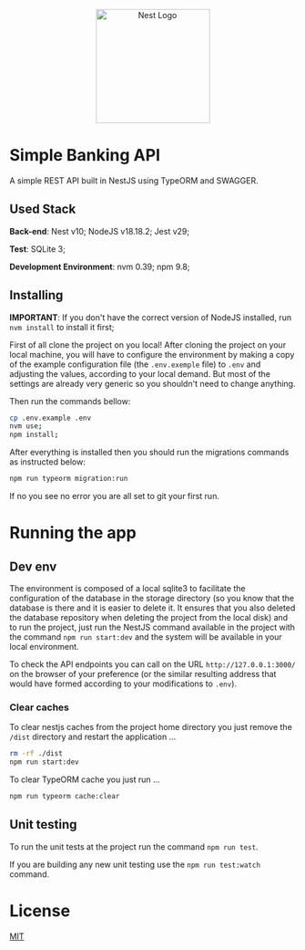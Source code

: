 <p align="center">
  <a href="http://nestjs.com/" target="blank"><img src="https://nestjs.com/img/logo-small.svg" width="200" alt="Nest Logo" /></a>
</p>

# Simple Banking API

A simple REST API built in NestJS using TypeORM and SWAGGER.

## Used Stack

**Back-end**: Nest v10; NodeJS v18.18.2; Jest v29;

**Test**: SQLite 3;

**Development Environment**: nvm 0.39; npm 9.8;

## Installing

**IMPORTANT**: If you don't have the correct version of NodeJS installed, run `nvm install` to install it first;

First of all clone the project on you local! After cloning the project on your local machine, you will have to configure the environment by making a copy of the example configuration file (the `.env.exemple` file) to `.env` and adjusting the values, according to your local demand. But most of the settings are already very generic so you shouldn't need to change anything.

Then run the commands bellow:

```bash
cp .env.example .env
nvm use;
npm install;
```

After everything is installed then you should run the migrations commands as instructed below:

```bash
npm run typeorm migration:run
```

If no you see no error you are all set to git your first run.

# Running the app

## Dev env

The environment is composed of a local sqlite3 to facilitate the configuration of the database in the storage directory (so you know that the database is there and it is easier to delete it. It ensures that you also deleted the database repository when deleting the project from the local disk) and to run the project, just run the NestJS command available in the project with the command `npm run start:dev` and the system will be available in your local environment.

To check the API endpoints you can call on the URL `http://127.0.0.1:3000/` on the browser of your preference (or the similar resulting address that would have formed according to your modifications to `.env`).

### Clear caches

To clear nestjs caches from the project home directory you just remove the `/dist` directory and restart the application ...

```bash
rm -rf ./dist
npm run start:dev
```

To clear TypeORM cache you just run ...

```bash
npm run typeorm cache:clear
```

## Unit testing

To run the unit tests at the project run the command `npm run test`.

If you are building any new unit testing use the `npm run test:watch` command.

# License

[MIT](https://choosealicense.com/licenses/mit/)

